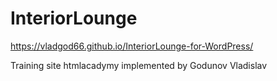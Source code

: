 # InteriorLounge

https://vladgod66.github.io/InteriorLounge-for-WordPress/

Training site htmlacadymy implemented by Godunov Vladislav
